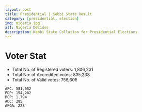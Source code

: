 ```yaml
---
layout: post
title: Presidential | Kebbi State Result
category: [presidential, election]
img: nigeria.jpg
alt: Nigeria Decides
description: Kebbi State Collation for Presidential Elections
---
```




# Voter Stat
- Total No. of Registered voters: 1,806,231
- Total No: of Accredited votes: 835,238
- Total No. of Valid votes: 756,605


```
APC: 581,552 
PDP: 154,282 
PCP: 1,794 
ADC: 285    
APGA: 228 
```